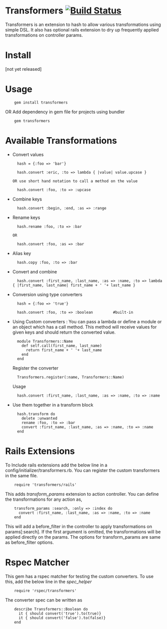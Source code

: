 Transformers [![Build Status](http://travis-ci.org/endeepak/transformers.png)](http://travis-ci.org/endeepak/transformers)
============

Transformers is an extension to hash to allow various transformations using simple DSL. It also has optional rails extension to dry up frequently applied transformations on controller params.

Install
=======

[not yet released]

Usage
=====

        gem install transformers

OR Add dependency in gem file for projects using bundler

        gem transformers

Available Transformations
=========================

* Convert values

        hash = {:foo => 'bar'}

        hash.convert :eric, :to => lambda { |value| value.upcase }

      OR use short hand notation to call a method on the value

        hash.convert :foo, :to => :upcase

* Combine keys

        hash.convert :begin, :end, :as => :range

* Rename keys

        hash.rename :foo, :to => :bar

      OR

        hash.convert :foo, :as => :bar

* Alias key

        hash.copy :foo, :to => :bar

* Convert and combine

        hash.convert :first_name, :last_name, :as => :name, :to => lambda { |first_name, last_name| first_name + ' '+ last_name }

* Conversion using type converters

        hash = {:foo => 'true'}

        hash.convert :foo, :to => :boolean         #built-in

* Using Custom converters : You can pass a lambda or define a module or an object which has a call method. This method will receive values for given keys and should return the converted value.

        module Transformers::Name
          def self.call(first_name, last_name)
            return first_name + ' '+ last_name
          end
        end

  Register the converter

        Transformers.register(:name, Transformers::Name)

  Usage

        hash.convert :first_name, :last_name, :as => :name, :to => :name

* Use them together in a transform block

        hash.transform do
          delete :unwanted
          rename :foo, :to => :bar
          convert :first_name, :last_name, :as => :name, :to => :name
        end


Rails Extensions
================

To Include rails extensions add the below line in a config/initializer/transformers.rb. You can register the custom transformers in the same file.

        require 'transformers/rails'

This adds _transform\_params_ extension to action controller. You can define the transformations for any action as,

        transform_params :search, :only => :index do
          convert :first_name, :last_name, :as => :name, :to => :name
        end

This will add a before\_filter in the controller to apply transformations on params[:search]. If the first argument is omitted, the transformations will be applied directly on the params. The options for transform\_params are same as before\_filter options.

Rspec Matcher
=============
This gem has a rspec matcher for testing the custom converters. To use this, add the below line in the _spec\_helper_

        require 'rspec/transformers'

The converter spec can be written as

        describe Transformers::Boolean do
          it { should convert('true').to(true)}
          it { should convert('false').to(false)}
        end




